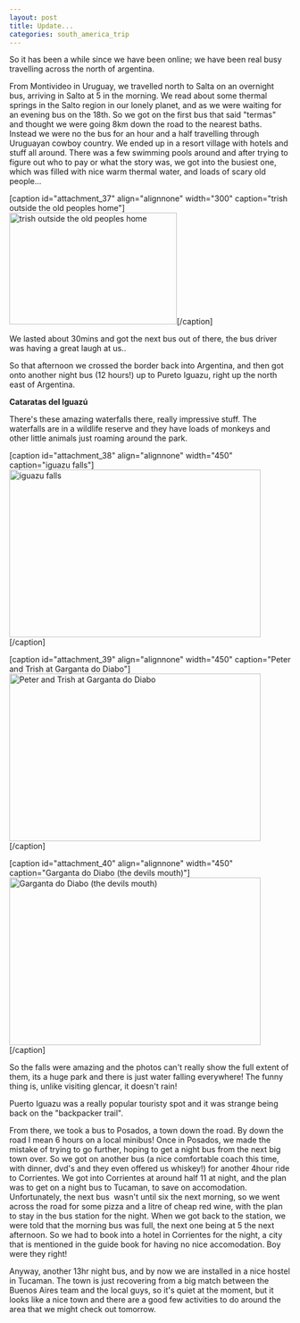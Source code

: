 ```yaml
---
layout: post
title: Update...
categories: south_america_trip
---
```

So it has been a while since we have been online; we have been real busy travelling across the north of argentina.

From Montivideo in Uruguay, we travelled north to Salta on an overnight bus, arriving in Salto at 5 in the morning. We read about some thermal springs in the Salto region in our lonely planet, and as we were waiting for an evening bus on the 18th. So we got on the first bus that said "termas" and thought we were going 8km down the road to the nearest baths. Instead we were no the bus for an hour and a half travelling through Uruguayan cowboy country. We ended up in a resort village with hotels and stuff all around. There was a few swimming pools around and after trying to figure out who to pay or what the story was, we got into the busiest one, which was filled with nice warm thermal water, and loads of scary old people...

[caption id="attachment_37" align="alignnone" width="300" caption="trish outside the old peoples home"]<a href="http://peterarmstrong.ie/wp-content/uploads/2008/11/img_0921.jpg"><img class="size-medium wp-image-37" title="img_0921" src="http://peterarmstrong.ie/wp-content/uploads/2008/11/img_0921.jpg?w=300" alt="trish outside the old peoples home" width="300" height="200" /></a>[/caption]

We lasted about 30mins and got the next bus out of there, the bus driver was having a great laugh at us..

So that afternoon we crossed the border back into Argentina, and then got onto another night bus (12 hours!) up to Pureto Iguazu, right up the north east of Argentina.

<strong><span lang="es">Cataratas del Iguazú</span></strong>

There's these amazing waterfalls there, really impressive stuff. The waterfalls are in a wildlife reserve and they have loads of monkeys and other little animals just roaming around the park.

[caption id="attachment_38" align="alignnone" width="450" caption="iguazu falls"]<a href="http://peterarmstrong.ie/wp-content/uploads/2008/11/img_0973.jpg"><img class="size-full wp-image-38" title="img_0973" src="http://peterarmstrong.ie/wp-content/uploads/2008/11/img_0973.jpg" alt="iguazu falls" width="450" height="300" /></a>[/caption]

[caption id="attachment_39" align="alignnone" width="450" caption="Peter and Trish at Garganta do Diabo"]<a href="http://peterarmstrong.ie/wp-content/uploads/2008/11/img_1030.jpg"><img class="size-full wp-image-39" title="img_1030" src="http://peterarmstrong.ie/wp-content/uploads/2008/11/img_1030.jpg" alt="Peter and Trish at Garganta do Diabo" width="450" height="300" /></a>[/caption]

[caption id="attachment_40" align="alignnone" width="450" caption="Garganta do Diabo (the devils mouth)"]<a href="http://peterarmstrong.ie/wp-content/uploads/2008/11/img_1024.jpg"><img class="size-full wp-image-40" title="img_1024" src="http://peterarmstrong.ie/wp-content/uploads/2008/11/img_1024.jpg" alt="Garganta do Diabo (the devils mouth)" width="450" height="300" /></a>[/caption]

So the falls were amazing and the photos can't really show the full extent of them, its a huge park and there is just water falling everywhere! The funny thing is, unlike visiting glencar, it doesn't rain!

Puerto Iguazu was a really popular touristy spot and it was strange being back on the "backpacker trail".

From there, we took a bus to Posados, a town down the road. By down the road I mean 6 hours on a local minibus! Once in Posados, we made the mistake of trying to go further, hoping to get a night bus from the next big town over. So we got on another bus (a nice comfortable coach this time, with dinner, dvd's and they even offered us whiskey!) for another 4hour ride to Corrientes. We got into Corrientes at around half 11 at night, and the plan was to get on a night bus to Tucaman, to save on accomodation. Unfortunately, the next bus  wasn't until six the next morning, so we went across the road for some pizza and a litre of cheap red wine, with the plan to stay in the bus station for the night. When we got back to the station, we were told that the morning bus was full, the next one being at 5 the next afternoon. So we had to book into a hotel in Corrientes for the night, a city that is mentioned in the guide book for having no nice accomodation. Boy were they right!

Anyway, another 13hr night bus, and by now we are installed in a nice hostel in Tucaman. The town is just recovering from a big match between the Buenos Aires team and the local guys, so it's quiet at the moment, but it looks like a nice town and there are a good few activities to do around the area that we might check out tomorrow.
